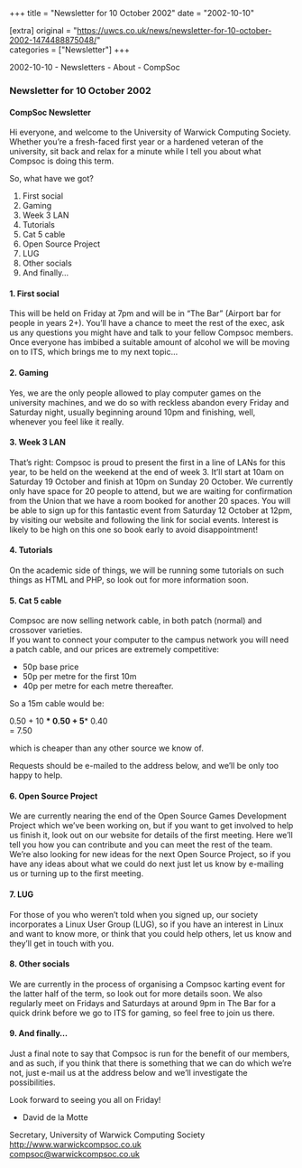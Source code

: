 +++
title = "Newsletter for 10 October 2002"
date = "2002-10-10"

[extra]
original = "https://uwcs.co.uk/news/newsletter-for-10-october-2002-1474488875048/"    
categories = ["Newsletter"]
+++

2002-10-10 - Newsletters - About - CompSoc

### Newsletter for 10 October 2002

#### CompSoc Newsletter

Hi everyone, and welcome to the University of Warwick Computing Society. Whether you’re a fresh-faced first year or a hardened veteran of the university, sit back and relax for a minute while I tell you about what Compsoc is doing this term.

So, what have we got?

1.  First social
2.  Gaming
3.  Week 3 LAN
4.  Tutorials
5.  Cat 5 cable
6.  Open Source Project
7.  LUG
8.  Other socials
9.  And finally…

#### 1\. First social

This will be held on Friday at 7pm and will be in “The Bar” (Airport bar for people in years 2+). You’ll have a chance to meet the rest of the exec, ask us any questions you might have and talk to your fellow Compsoc members. Once everyone has imbibed a suitable amount of alcohol we will be moving on to ITS, which brings me to my next topic…

#### 2\. Gaming

Yes, we are the only people allowed to play computer games on the university machines, and we do so with reckless abandon every Friday and Saturday night, usually beginning around 10pm and finishing, well, whenever you feel like it really.

#### 3\. Week 3 LAN

That’s right: Compsoc is proud to present the first in a line of LANs for this year, to be held on the weekend at the end of week 3. It’ll start at 10am on Saturday 19 October and finish at 10pm on Sunday 20 October. We currently only have space for 20 people to attend, but we are waiting for confirmation from the Union that we have a room booked for another 20 spaces. You will be able to sign up for this fantastic event from Saturday 12 October at 12pm, by visiting our website and following the link for social events. Interest is likely to be high on this one so book early to avoid disappointment\!

#### 4\. Tutorials

On the academic side of things, we will be running some tutorials on such things as HTML and PHP, so look out for more information soon.

#### 5\. Cat 5 cable

Compsoc are now selling network cable, in both patch (normal) and crossover varieties.  
If you want to connect your computer to the campus network you will need a patch cable, and our prices are extremely competitive:

  - 50p base price
  - 50p per metre for the first 10m
  - 40p per metre for each metre thereafter.

So a 15m cable would be:

0.50 + 10 **\* 0.50 + 5**\* 0.40  
\= 7.50

which is cheaper than any other source we know of.

Requests should be e-mailed to the address below, and we’ll be only too happy to help.

#### 6\. Open Source Project

We are currently nearing the end of the Open Source Games Development Project which we’ve been working on, but if you want to get involved to help us finish it, look out on our website for details of the first meeting. Here we’ll tell you how you can contribute and you can meet the rest of the team. We’re also looking for new ideas for the next Open Source Project, so if you have any ideas about what we could do next just let us know by e-mailing us or turning up to the first meeting.

#### 7\. LUG

For those of you who weren’t told when you signed up, our society incorporates a Linux User Group (LUG), so if you have an interest in Linux and want to know more, or think that you could help others, let us know and they’ll get in touch with you.

#### 8\. Other socials

We are currently in the process of organising a Compsoc karting event for the latter half of the term, so look out for more details soon. We also regularly meet on Fridays and Saturdays at around 9pm in The Bar for a quick drink before we go to ITS for gaming, so feel free to join us there.

#### 9\. And finally…

Just a final note to say that Compsoc is run for the benefit of our members, and as such, if you think that there is something that we can do which we’re not, just e-mail us at the address below and we’ll investigate the possibilities.

Look forward to seeing you all on Friday\!

  -   
    David de la Motte

Secretary, University of Warwick Computing Society  
http://www.warwickcompsoc.co.uk  
compsoc@warwickcompsoc.co.uk
